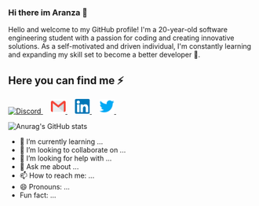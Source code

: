 ### Hi there im Aranza 👋

Hello and welcome to my GitHub profile! I'm a 20-year-old software engineering student with a passion for coding and creating innovative solutions. As a self-motivated and driven individual, I'm constantly learning and expanding my skill set to become a better developer 🔭.

## Here you can find me ⚡

<a href="https://discord.com/users/Aranza Ricalde#9528">
    <img width="30xp" src="https://www.svgrepo.com/show/353655/discord-icon.svg" alt="Discord">  
</a> &nbsp; &nbsp;
<a href="mailto:studioghibli8888@gmail.com">
    <img src="https://github.com/chandan-reddy-k/chandan-reddy-k/blob/master/assets/gmail.svg" width="30px" title="Gmail | Aranza Ricalde">
</a> &nbsp; &nbsp;   
<a href="">
    <img src="https://github.com/chandan-reddy-k/chandan-reddy-k/blob/master/assets/linkedin.svg" width="30px" title="LinkedIn | Aranza Ricalde">
</a> &nbsp; &nbsp;
<a href="https://twitter.com/Girlsare4realP1">
    <img src="https://github.com/chandan-reddy-k/chandan-reddy-k/blob/master/assets/twitter.svg" width="30px" title="Twitter | Aranza Ricalde">     
</a> &nbsp; &nbsp;


![Anurag's GitHub stats](https://github-readme-stats.vercel.app/api?username=anuraghazra&show_icons=true&theme=radical)

- 🌱 I’m currently learning ...
- 👯 I’m looking to collaborate on ...
- 🤔 I’m looking for help with ...
- 💬 Ask me about ...
- 📫 How to reach me: ...
- 😄 Pronouns: ...
-  Fun fact: ...
